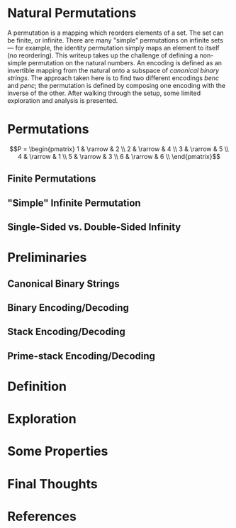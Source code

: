 # Natural Permutations

A permutation is a mapping which reorders elements of a set. The set can be finite, or infinite. There are many "simple" permutations on infinite sets — for example, the identity permutation simply maps an element to itself (no reordering). This writeup takes up the challenge of defining a non-simple permutation on the natural numbers. An encoding is defined as an invertible mapping from the natural onto a subspace of _canonical binary strings_. The approach taken here is to find two different encodings $benc$ and $penc$; the permutation is defined by composing one encoding with the inverse of the other. After walking through the setup, some limited exploration and analysis is presented.

# Permutations

```math
P = 
    \begin{pmatrix}
        1 & \rarrow & 2 \\
        2 & \rarrow & 4 \\
        3 & \rarrow & 5 \\
        4 & \rarrow & 1 \\
        5 & \rarrow & 3 \\
        6 & \rarrow & 6 \\
    \end{pmatrix}
```

## Finite Permutations
## "Simple" Infinite Permutation
## Single-Sided vs. Double-Sided Infinity

# Preliminaries

## Canonical Binary Strings
## Binary Encoding/Decoding
## Stack Encoding/Decoding
## Prime-stack Encoding/Decoding

# Definition

# Exploration

# Some Properties

# Final Thoughts

# References
